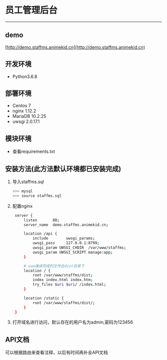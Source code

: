 # 员工管理后台
-------------------

## demo
[http://demo.staffms.animekid.cn](http://demo.staffms.animekid.cn)

## 开发环境
+ Python3.6.8

## 部署环境
+ Centos 7
+ nginx 1.12.2
+ MariaDB 10.2.25
+ uwsgi 2.0.17.1

## 模块环境
+ 查看requirements.txt

## 安装方法(此方法默认环境都已安装完成)
1. 导入staffms.sql
   ```bash
   >>> mysql
   >>> source staffms.sql
   ```
2. 配置nginx
   ```bash
    server {
        listen       80;
        server_name  demo.staffms.animekid.cn;

        location /api {
            include        uwsgi_params;
            uwsgi_pass     127.0.0.1:8799;
            uwsgi_param UWSGI_CHDIR  /var/www/staffms;
            uwsgi_param UWSGI_SCRIPT manage:app;
        }   

        # vue编译完成的文件在dist目录下
        location / {                                                                                                                                                         
            root /var/www/staffms/dist;
            index index.html index.htm;
            try_files $uri $uri/ /index.html;
        }   

        location /static {
            root /var/www/staffms/dist/;
        }   
    }
    ```
3. 打开域名进行访问，默认存在的用户名为admin,密码为123456


## API文档  
可以根据路由来查看注释，以后有时间再补全API文档